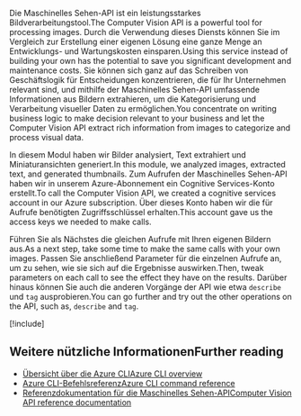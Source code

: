 
<span data-ttu-id="b9388-101">Die Maschinelles Sehen-API ist ein leistungsstarkes Bildverarbeitungstool.</span><span class="sxs-lookup"><span data-stu-id="b9388-101">The Computer Vision API is a powerful tool for processing images.</span></span> <span data-ttu-id="b9388-102">Durch die Verwendung dieses Diensts können Sie im Vergleich zur Erstellung einer eigenen Lösung eine ganze Menge an Entwicklungs- und Wartungskosten einsparen.</span><span class="sxs-lookup"><span data-stu-id="b9388-102">Using this service instead of building your own has the potential to save you significant development and maintenance costs.</span></span> <span data-ttu-id="b9388-103">Sie können sich ganz auf das Schreiben von Geschäftslogik für Entscheidungen konzentrieren, die für Ihr Unternehmen relevant sind, und mithilfe der Maschinelles Sehen-API umfassende Informationen aus Bildern extrahieren, um die Kategorisierung und Verarbeitung visueller Daten zu ermöglichen.</span><span class="sxs-lookup"><span data-stu-id="b9388-103">You concentrate on writing business logic to make decision relevant to your business and let the Computer Vision API extract rich information from images to categorize and process visual data.</span></span>

<span data-ttu-id="b9388-104">In diesem Modul haben wir Bilder analysiert, Text extrahiert und Miniaturansichten generiert.</span><span class="sxs-lookup"><span data-stu-id="b9388-104">In this module, we analyzed images, extracted text, and generated thumbnails.</span></span> <span data-ttu-id="b9388-105">Zum Aufrufen der Maschinelles Sehen-API haben wir in unserem Azure-Abonnement ein Cognitive Services-Konto erstellt.</span><span class="sxs-lookup"><span data-stu-id="b9388-105">To call the Computer Vision API, we created a cognitive services account in our Azure subscription.</span></span> <span data-ttu-id="b9388-106">Über dieses Konto haben wir die für Aufrufe benötigten Zugriffsschlüssel erhalten.</span><span class="sxs-lookup"><span data-stu-id="b9388-106">This account gave us the access keys we needed to make calls.</span></span>

<span data-ttu-id="b9388-107">Führen Sie als Nächstes die gleichen Aufrufe mit Ihren eigenen Bildern aus.</span><span class="sxs-lookup"><span data-stu-id="b9388-107">As a next step, take some time to make the same calls with your own images.</span></span> <span data-ttu-id="b9388-108">Passen Sie anschließend Parameter für die einzelnen Aufrufe an, um zu sehen, wie sie sich auf die Ergebnisse auswirken.</span><span class="sxs-lookup"><span data-stu-id="b9388-108">Then, tweak parameters on each call to see the effect they have on the results.</span></span> <span data-ttu-id="b9388-109">Darüber hinaus können Sie auch die anderen Vorgänge der API wie etwa `describe` und `tag` ausprobieren.</span><span class="sxs-lookup"><span data-stu-id="b9388-109">You can go further and try out the other operations on the API, such as, `describe` and `tag`.</span></span>

<!-- Cleanup sandbox -->
[!include[](../../../includes/azure-sandbox-cleanup.md)]

## <a name="further-reading"></a><span data-ttu-id="b9388-110">Weitere nützliche Informationen</span><span class="sxs-lookup"><span data-stu-id="b9388-110">Further reading</span></span>

- [<span data-ttu-id="b9388-111">Übersicht über die Azure CLI</span><span class="sxs-lookup"><span data-stu-id="b9388-111">Azure CLI overview</span></span>](https://docs.microsoft.com/cli/azure/?view=azure-cli-latest)
- [<span data-ttu-id="b9388-112">Azure CLI-Befehlsreferenz</span><span class="sxs-lookup"><span data-stu-id="b9388-112">Azure CLI command reference</span></span>](https://docs.microsoft.com/cli/azure/reference-index?view=azure-cli-latest)
- [<span data-ttu-id="b9388-113">Referenzdokumentation für die Maschinelles Sehen-API</span><span class="sxs-lookup"><span data-stu-id="b9388-113">Computer Vision API reference documentation</span></span>](https://westus2.dev.cognitive.microsoft.com/docs/services/56f91f2d778daf23d8ec6739/operations/56f91f2e778daf14a499e1fb/console)